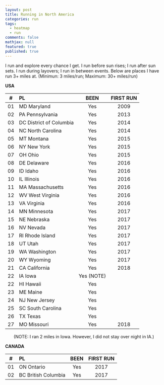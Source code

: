 ```yaml
---
layout: post
title: Running in North America
categories: run
tags: 
  - heatmap
  - run
comments: false
mathjax: null
featured: true
published: true
---
```


I run and explore every chance I get. I run before sun rises; I run after sun sets. I run during layovers; I run in between events. Below are places I have run 3+ miles at. (Minimun: 3 miles/run; Maximum: 30+ miles/run)

**USA**  

|#| PL | BEEN | FIRST RUN |
|:--:|:--|:----:|:---:|
|01| MD Maryland      |  Yes | 2009 |
|02| PA Pennsylvania  | Yes  | 2013 |
|03| DC District of Columbia | Yes  | 2014 |
|04| NC North Carolina       | Yes | 2014 |
|05| MT Montana       | Yes  | 2015 | 
|06| NY New York      | Yes  | 2015 |
|07| OH Ohio          | Yes  | 2015 |
|08| DE Delaware      | Yes  | 2016 | 
|09| ID Idaho         | Yes  | 2016 |
|10| IL Illinois      | Yes  | 2016 |
|11| MA Massachusetts | Yes  | 2016 |
|12| WV West Virginia | Yes  | 2016 | 
|13| VA Virginia      | Yes  | 2016 |
|14| MN Minnesota      | Yes | 2017 |
|15| NE Nebraska      | Yes  | 2017 |
|16| NV Nevada        | Yes  | 2017 |
|17| RI Rhode Island  | Yes  | 2017 |
|18| UT Utah          | Yes  | 2017 | 
|19| WA Washington    | Yes  | 2017 | 
|20| WY Wyoming       | Yes  | 2017 |
|21| CA California    | Yes | 2018 |
|22| IA Iowa          | Yes (NOTE) | |
|22| HI Hawaii        | Yes |       |
|23| ME Maine         | Yes  |      |
|24| NJ New Jersey    |  Yes |      |
|25| SC South Carolina | Yes |      |
|26| TX Texas         | Yes |       |
|27| MO Missouri      | Yes | 2018 |

&nbsp;&nbsp;&nbsp;&nbsp;&nbsp;&nbsp; (NOTE: I ran 2 miles in Iowa. However, I did not stay over night in IA.)

**CANADA**  

|#| PL | BEEN | FIRST RUN |
|:--:|:--|:----:|:---:|
|01| ON Ontario           | Yes  | 2017 | 
|02| BC British Columbia  | Yes  | 2017 |

